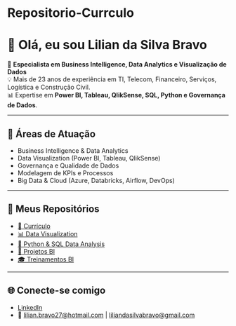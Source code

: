 # Repositorio-Currculo
# 👋 Olá, eu sou Lilian da Silva Bravo  

🎯 **Especialista em Business Intelligence, Data Analytics e Visualização de Dados**  
💡 Mais de 23 anos de experiência em TI, Telecom, Financeiro, Serviços, Logística e Construção Civil.  
📊 Expertise em **Power BI, Tableau, QlikSense, SQL, Python e Governança de Dados**.  

---

## 🚀 Áreas de Atuação
- Business Intelligence & Data Analytics  
- Data Visualization (Power BI, Tableau, QlikSense)  
- Governança e Qualidade de Dados  
- Modelagem de KPIs e Processos  
- Big Data & Cloud (Azure, Databricks, Airflow, DevOps)  

---

## 📂 Meus Repositórios
- [📑 Currículo](https://github.com/Lilian-Bravo/curriculo-lilian-bravo)  
- [📊 Data Visualization](https://github.com/Lilian-Bravo/data-visualization)  
- [🐍 Python & SQL Data Analysis](https://github.com/Lilian-Bravo/python-sql-data-analysis)  
- [🔗 Projetos BI](https://github.com/Lilian-Bravo/projetos-bi)  
- [🎓 Treinamentos BI](https://github.com/Lilian-Bravo/treinamentos-bi)  

---

## 🌐 Conecte-se comigo
- [LinkedIn](https://www.linkedin.com/in/lilian-da-silva-bravo-20458a4a/)  
- 📧 lilian.bravo27@hotmail.com | liliandasilvabravo@gmail.com

